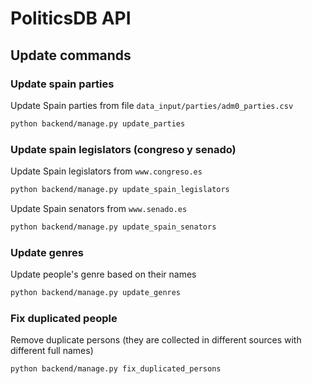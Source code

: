 # PoliticsDB API

## Update commands

### Update spain parties

Update Spain parties from file `data_input/parties/adm0_parties.csv`

```sh
python backend/manage.py update_parties
```

### Update spain legislators (congreso y senado)

Update Spain legislators from `www.congreso.es`

```sh
python backend/manage.py update_spain_legislators
```

Update Spain senators from `www.senado.es`

```sh
python backend/manage.py update_spain_senators
```

### Update genres

Update people's genre based on their names

```sh
python backend/manage.py update_genres
```

### Fix duplicated people

Remove duplicate persons (they are collected in different sources with different full names)

```sh
python backend/manage.py fix_duplicated_persons
```
